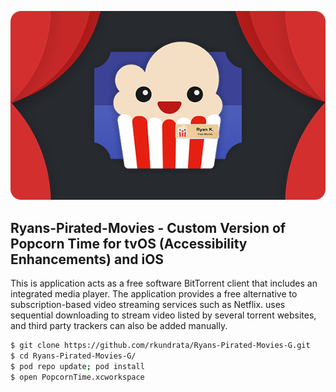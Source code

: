 <p align="left " >
  <img src="PopcornTime/Logo/Logo.png" alt="Popcorn Time" title="Popcorn Time">
</p>

## Ryans-Pirated-Movies - Custom Version of Popcorn Time for tvOS (Accessibility Enhancements) and iOS
This is application acts as a free software BitTorrent client that includes an integrated media player. The application provides a free alternative to subscription-based video streaming services such as Netflix.  uses sequential downloading to stream video listed by several torrent websites, and third party trackers can also be added manually.

``` bash
$ git clone https://github.com/rkundrata/Ryans-Pirated-Movies-G.git
$ cd Ryans-Pirated-Movies-G/
$ pod repo update; pod install
$ open PopcornTime.xcworkspace
```
